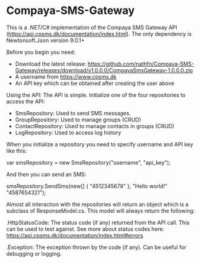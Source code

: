 # Compaya-SMS-Gateway

This is a .NET/C# implementation of the Compaya SMS Gateway API (https://api.cpsms.dk/documentation/index.html). The only dependency is Newtonsoft.Json version 9.0.1+

Before you begin you need:
- Download the latest release: https://github.com/nathfn/Compaya-SMS-Gateway/releases/download/v1.0.0.0/CompayaSmsGateway-1.0.0.0.zip
- A username from https://www.cpsms.dk
- An API key which can be obtained after creating the user above

Using the API:
The API is simple. Initialize one of the four repositories to access the API:
- SmsRepository: Used to send SMS messages.
- GroupRepository: Used to manage groups (CRUD)
- ContactRepository: Used to manage contacts in groups (CRUD)
- LogRepository: Used to access log history

When you initialize a repository you need to specify username and API key like this:

var smsRepository = new SmsRepository("username", "api_key");

And then you can send an SMS:

smsRepository.SendSms(new[] { "4512345678" }, "Hello world!" "4587654321");

Almost all interaction with the repositories will return an object which is a subclass of ResponseModel.cs. This model will always return the following:

.HttpStatusCode: The status code (if any) returned from the API call. This can be used to test against. See more about status codes here: https://api.cpsms.dk/documentation/index.html#errors

.Exception: The exception thrown by the code (if any). Can be useful for debugging or logging.
